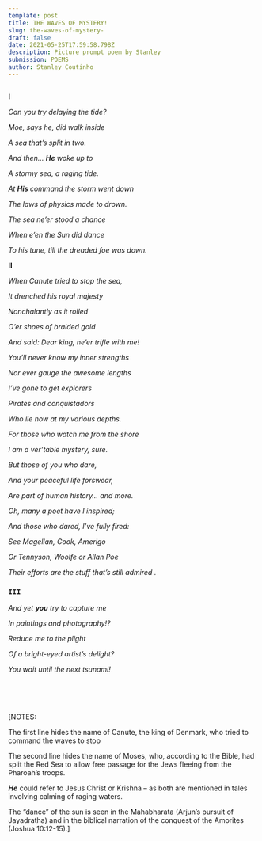 ```yaml
---
template: post
title: THE WAVES OF MYSTERY!
slug: the-waves-of-mystery-
draft: false
date: 2021-05-25T17:59:58.798Z
description: Picture prompt poem by Stanley
submission: POEMS
author: Stanley Coutinho
---
```

![]()

 **I**

*Can you try delaying the tide?*

*Moe, says he, did walk inside*

*A sea that’s split in two.*

*And then… **He** woke up to*

*A stormy sea, a raging tide.*

*At **His** command the storm went down*

*The laws of physics made to drown.*

*The sea ne’er stood a chance*

*When e’en the Sun did dance*

*To his tune, till the dreaded foe was down.*

**II**

*When Canute tried to stop the sea,*

*It drenched his royal majesty*

*Nonchalantly as it rolled*

*O’er shoes of braided gold*

*And said: Dear king, ne’er trifle with me!*

*You’ll never know my inner strengths*

*Nor ever gauge the awesome lengths*

*I’ve gone to get explorers*

*Pirates and conquistadors*

*Who lie now at my various depths.*

*For those who watch me from the shore*

*I am a ver’table mystery, sure.*

*But those of you who dare,*

*And your peaceful life forswear,* 

*Are part of human history… and more.*

*Oh, many a poet have I inspired;*

*And those who dared, I’ve fully fired:*

*See Magellan, Cook, Amerigo*

*Or Tennyson, Woolfe or Allan Poe*

*Their efforts are the stuff that’s still admired .*

### `III`

*And yet **you** try to capture me*

*In paintings and photography!?*

*Reduce me to the plight*

*Of a bright-eyed artist’s delight?*

*You wait until the next tsunami!*

<br/>

<br/>

<br/>

[NOTES:

The first line hides the name of Canute, the king of Denmark, who tried to command the waves to stop

The second line hides the name of Moses, who, according to the Bible, had split the Red Sea to allow free passage for the Jews fleeing from the Pharoah’s troops.

***He*** could refer to Jesus Christ or Krishna – as both are mentioned in tales involving calming of raging waters.

The “dance” of the sun is seen in the Mahabharata (Arjun’s pursuit of Jayadratha) and in the biblical narration of the conquest of the Amorites (Joshua 10:12-15).]